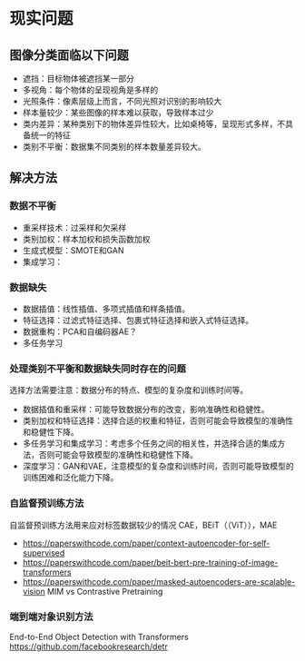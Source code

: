 # 现实问题
## 图像分类面临以下问题
* 遮挡：目标物体被遮挡某一部分
* 多视角：每个物体的呈现视角是多样的
* 光照条件：像素层级上而言，不同光照对识别的影响较大
* 样本量较少：某些图像的样本难以获取，导致样本过少
* 类内差异：某种类别下的物体差异性较大，比如桌椅等，呈现形式多样，不具备统一的特征
* 类别不平衡：数据集不同类别的样本数量差异较大。
## 解决方法
### 数据不平衡
* 重采样技术：过采样和欠采样
* 类别加权：样本加权和损失函数加权
* 生成式模型：SMOTE和GAN
* 集成学习：
### 数据缺失
* 数据插值：线性插值、多项式插值和样条插值。
* 特征选择：过滤式特征选择、包裹式特征选择和嵌入式特征选择。
* 数据重构：PCA和自编码器AE？
* 多任务学习
### 处理类别不平衡和数据缺失同时存在的问题
选择方法需要注意：数据分布的特点、模型的复杂度和训练时间等。
* 数据插值和重采样：可能导致数据分布的改变，影响准确性和稳健性。
* 类别加权和特征选择：选择合适的权重和特征，否则可能会导致模型的准确性和稳健性下降。
* 多任务学习和集成学习：考虑多个任务之间的相关性，并选择合适的集成方法，否则可能会导致模型的准确性和稳健性下降。
* 深度学习：GAN和VAE，注意模型的复杂度和训练时间，否则可能导致模型的训练困难和泛化能力下降。
### 自监督预训练方法
自监督预训练方法用来应对标签数据较少的情况
CAE，BEiT（（ViT）），MAE
* https://paperswithcode.com/paper/context-autoencoder-for-self-supervised
* https://paperswithcode.com/paper/beit-bert-pre-training-of-image-transformers
* https://paperswithcode.com/paper/masked-autoencoders-are-scalable-vision
MIM vs Contrastive Pretraining

### 端到端对象识别方法
End-to-End Object Detection with Transformers https://github.com/facebookresearch/detr 